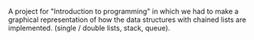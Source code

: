 A project for "Introduction to programming" in which we had to make a graphical representation of how the data structures with chained lists are implemented. (single / double lists, stack, queue).